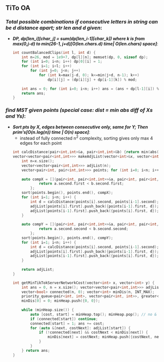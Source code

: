 ## TiTo OA

### ***Total possible combinations if consecutive letters in string can be d distance apart; str len and d given***:
- ***DP, dp[len_i][char_j] = sum(dp[len_i-1][char_k]) where k is from max(0,j-d) to min(26-1, j+d)[O(len.chars.d) time| O(len.chars) space]***:
  ```cpp
  int countBalancedClips(int l, int d) {
      int n=26, mod = 1e9+7, dp[l][n]; memset(dp, 0, sizeof dp);
      for (int i=0; i<n; i++) dp[0][i] = 1;
      for (int i=1; i<l; i++) 
          for (int j=0; j<n; j++) 
              for (int k=max(j-d, 0); k<=min(j+d, n-1); k++)
                  dp[i][j] = (dp[i][j] + dp[i-1][k]) % mod;
      
      int ans = 0; for (int i=0; i<n; i++) ans = (ans + dp[l-1][i]) % mod;
      return ans;
  }
  ```

### ***find MST given points (special case: dist = min abs diff of Xs and Ys)***:
- ***Sort pts by X, edges between consecutive only, same for Y; Then prim's[O(n.log(n)) time | O(n) space]***:
  - instead of fully connected n<sup>2</sup> complexity, sorting gives only max 4 edges for each point
  ```cpp
  int calcDistance(pair<int,int>&a, pair<int,int>&b) {return min(abs(a.first-b.first), abs(a.second-b.second));}
  vector<vector<pair<int,int>>> makeAdjList(vector<int>&x, vector<int>&y) {
      int n=x.size();
      vector<vector<pair<int,int>>> adjList(n);
      vector<pair<int, pair<int,int>>> points; for (int i=0; i<n; i++) points.push_back({i, {x[i], y[i]}});
      
      auto compX = [](pair<int, pair<int,int>>&a, pair<int, pair<int,int>>&b) {
              return a.second.first < b.second.first;
          };
      sort(points.begin(), points.end(), compX);
      for (int i=1; i<n; i++) {
          int d = calcDistance(points[i].second, points[i-1].second);
          adjList[points[i].first].push_back({points[i-1].first, d});
          adjList[points[i-1].first].push_back({points[i].first, d});
      }
      
      auto compY = [](pair<int, pair<int,int>>&a, pair<int, pair<int,int>>&b) {
              return a.second.second < b.second.second;
          };
      sort(points.begin(), points.end(), compY);
      for (int i=1; i<n; i++) {
          int d = calcDistance(points[i].second, points[i-1].second);
          adjList[points[i].first].push_back({points[i-1].first, d});
          adjList[points[i-1].first].push_back({points[i].first, d});
      }
      
      return adjList;
  }
  
  int getMinTikTokServerNetworkCost(vector<int> x, vector<int> y) {
      int ans = 0, n = x.size(); vector<vector<pair<int,int>>> adjList = makeAdjList(x, y); 
      vector<bool> connected(n, 0); vector<int> minDis(n, INT_MAX); 
      priority_queue<pair<int, int>, vector<pair<int, int>>, greater<pair<int, int>>> minHeap; 
      minDis[0] = 0; minHeap.push({0, 0});
      
      while (minHeap.size()) {
          auto [cost, start] = minHeap.top(); minHeap.pop(); // no & in decomposition, minHeap.pop causes wrong values
          if (connected[start]) continue;
          connected[start] = 1; ans += cost;
          for (auto &[next, costNext]: adjList[start]) {
              if (!connected[next] && costNext < minDis[next]) {
                  minDis[next] = costNext; minHeap.push({costNext, next});
              }
          }
      } return ans;
  }
  ```
